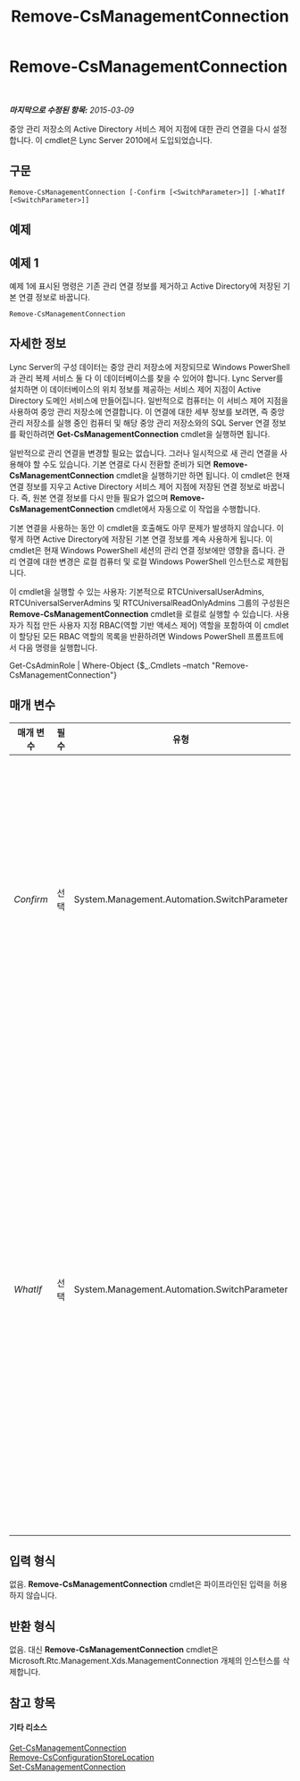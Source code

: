 ﻿---
title: Remove-CsManagementConnection
TOCTitle: Remove-CsManagementConnection
ms:assetid: 2fe69a3d-0154-418f-b6ee-99a88e5a9c7d
ms:mtpsurl: https://technet.microsoft.com/ko-kr/library/Gg425803(v=OCS.15)
ms:contentKeyID: 49303200
ms.date: 08/10/2015
mtps_version: v=OCS.15
ms.translationtype: HT
---

# Remove-CsManagementConnection

 

_**마지막으로 수정된 항목:** 2015-03-09_

중앙 관리 저장소의 Active Directory 서비스 제어 지점에 대한 관리 연결을 다시 설정합니다. 이 cmdlet은 Lync Server 2010에서 도입되었습니다.

## 구문

    Remove-CsManagementConnection [-Confirm [<SwitchParameter>]] [-WhatIf [<SwitchParameter>]]

## 예제

## 예제 1

예제 1에 표시된 명령은 기존 관리 연결 정보를 제거하고 Active Directory에 저장된 기본 연결 정보로 바꿉니다.

    Remove-CsManagementConnection

## 자세한 정보

Lync Server의 구성 데이터는 중앙 관리 저장소에 저장되므로 Windows PowerShell과 관리 복제 서비스 둘 다 이 데이터베이스를 찾을 수 있어야 합니다. Lync Server를 설치하면 이 데이터베이스의 위치 정보를 제공하는 서비스 제어 지점이 Active Directory 도메인 서비스에 만들어집니다. 일반적으로 컴퓨터는 이 서비스 제어 지점을 사용하여 중앙 관리 저장소에 연결합니다. 이 연결에 대한 세부 정보를 보려면, 즉 중앙 관리 저장소를 실행 중인 컴퓨터 및 해당 중앙 관리 저장소와의 SQL Server 연결 정보를 확인하려면 **Get-CsManagementConnection** cmdlet을 실행하면 됩니다.

일반적으로 관리 연결을 변경할 필요는 없습니다. 그러나 일시적으로 새 관리 연결을 사용해야 할 수도 있습니다. 기본 연결로 다시 전환할 준비가 되면 **Remove-CsManagementConnection** cmdlet을 실행하기만 하면 됩니다. 이 cmdlet은 현재 연결 정보를 지우고 Active Directory 서비스 제어 지점에 저장된 연결 정보로 바꿉니다. 즉, 원본 연결 정보를 다시 만들 필요가 없으며 **Remove-CsManagementConnection** cmdlet에서 자동으로 이 작업을 수행합니다.

기본 연결을 사용하는 동안 이 cmdlet을 호출해도 아무 문제가 발생하지 않습니다. 이렇게 하면 Active Directory에 저장된 기본 연결 정보를 계속 사용하게 됩니다. 이 cmdlet은 현재 Windows PowerShell 세션의 관리 연결 정보에만 영향을 줍니다. 관리 연결에 대한 변경은 로컬 컴퓨터 및 로컬 Windows PowerShell 인스턴스로 제한됩니다.

이 cmdlet을 실행할 수 있는 사용자: 기본적으로 RTCUniversalUserAdmins, RTCUniversalServerAdmins 및 RTCUniversalReadOnlyAdmins 그룹의 구성원은 **Remove-CsManagementConnection** cmdlet을 로컬로 실행할 수 있습니다. 사용자가 직접 만든 사용자 지정 RBAC(역할 기반 액세스 제어) 역할을 포함하여 이 cmdlet이 할당된 모든 RBAC 역할의 목록을 반환하려면 Windows PowerShell 프롬프트에서 다음 명령을 실행합니다.

Get-CsAdminRole | Where-Object {$\_.Cmdlets –match "Remove-CsManagementConnection"}

## 매개 변수


<table>
<colgroup>
<col style="width: 25%" />
<col style="width: 25%" />
<col style="width: 25%" />
<col style="width: 25%" />
</colgroup>
<thead>
<tr class="header">
<th>매개 변수</th>
<th>필수</th>
<th>유형</th>
<th>설명</th>
</tr>
</thead>
<tbody>
<tr class="odd">
<td><p><em>Confirm</em></p></td>
<td><p>선택</p></td>
<td><p>System.Management.Automation.SwitchParameter</p></td>
<td><p>명령을 실행하기 전에 확인 메시지를 표시합니다.</p></td>
</tr>
<tr class="even">
<td><p><em>WhatIf</em></p></td>
<td><p>선택</p></td>
<td><p>System.Management.Automation.SwitchParameter</p></td>
<td><p>명령을 실제로 실행하지 않고도 명령이 실행될 경우 발생할 수 있는 현상을 설명합니다.</p></td>
</tr>
</tbody>
</table>


## 입력 형식

없음. **Remove-CsManagementConnection** cmdlet은 파이프라인된 입력을 허용하지 않습니다.

## 반환 형식

없음. 대신 **Remove-CsManagementConnection** cmdlet은 Microsoft.Rtc.Management.Xds.ManagementConnection 개체의 인스턴스를 삭제합니다.

## 참고 항목

#### 기타 리소스

[Get-CsManagementConnection](get-csmanagementconnection.md)  
[Remove-CsConfigurationStoreLocation](remove-csconfigurationstorelocation.md)  
[Set-CsManagementConnection](set-csmanagementconnection.md)

